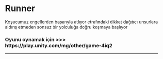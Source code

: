 # Runner
 Koşucumuz engellerden başarıyla atlıyor etrafındaki dikkat dağıtıcı unsurlara aldırış etmeden sonsuz bir yolculuğa doğru koşmaya başlıyor

 <h3>Oyunu oynamak için >>> https://play.unity.com/mg/other/game-4iq2</h3>
<hr>
